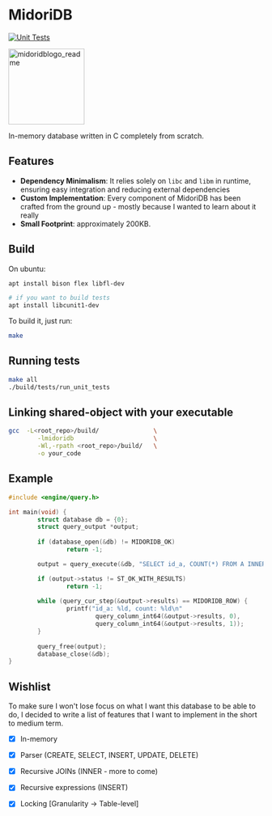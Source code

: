 # MidoriDB
[![Unit Tests](https://github.com/PauloMigAlmeida/MidoriDB/actions/workflows/tests.yml/badge.svg)](https://github.com/PauloMigAlmeida/MidoriDB/actions/workflows/tests.yml)

<img src="https://github.com/PauloMigAlmeida/MidoriDB/assets/1011868/3356dfb3-e62c-4019-a43e-afe1a25b457a" alt="midoridblogo_readme" width="150">

In-memory database written in C completely from scratch.

## Features

* **Dependency Minimalism**: It relies solely on `libc` and `libm` in runtime, ensuring easy integration and reducing external dependencies
* **Custom Implementation**: Every component of MidoriDB has been crafted from the ground up - mostly because I wanted to learn about it really
* **Small Footprint**: approximately 200KB.


## Build

On ubuntu:

```bash
apt install bison flex libfl-dev

# if you want to build tests
apt install libcunit1-dev
```

To build it, just run: 

```bash
make
```

## Running tests

```bash
make all
./build/tests/run_unit_tests
```

## Linking shared-object with your executable

```bash
gcc  -L<root_repo>/build/               \
        -lmidoridb                      \
        -Wl,-rpath <root_repo>/build/	\
        -o your_code
```

## Example

```C
#include <engine/query.h>

int main(void) {
        struct database db = {0};
        struct query_output *output;
        
        if (database_open(&db) != MIDORIDB_OK)
                return -1;        

        output = query_execute(&db, "SELECT id_a, COUNT(*) FROM A INNER JOIN B ON A.id_a = B.id_b GROUP BY id_a;");        

        if (output->status != ST_OK_WITH_RESULTS)
                return -1;
        
        while (query_cur_step(&output->results) == MIDORIDB_ROW) {
                printf("id_a: %ld, count: %ld\n"
                        query_column_int64(&output->results, 0),
                        query_column_int64(&output->results, 1));
        }        
        
        query_free(output);
        database_close(&db);
}
```

## Wishlist
To make sure I won't lose focus on what I want this database to be able to do, I decided to write a list of features
that I want to implement in the short to medium term.

- [x] In-memory
- [x] Parser (CREATE, SELECT, INSERT, UPDATE, DELETE)
- [x] Recursive JOINs (INNER - more to come)
- [x] Recursive expressions (INSERT)
- [X] Locking [Granularity -> Table-level]



